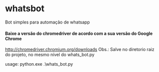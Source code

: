 # whatsbot
Bot simples para automação de whatsapp 

#### Baixe a versão do chromedriver de acordo com a sua versão do Google Chrome
http://chromedriver.chromium.org/downloads
Obs.: Salve no diretorio raiz do projeto, no mesmo nível do whats_bot.py

usage:
python.exe .\whats_bot.py
